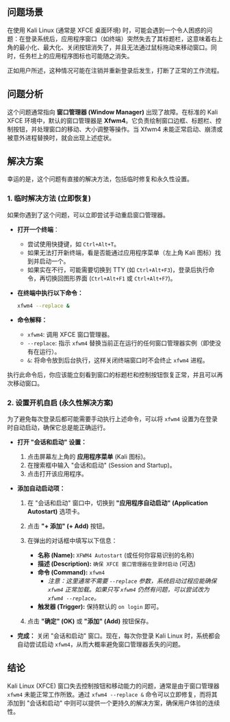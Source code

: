 ## 问题场景

在使用 Kali Linux (通常是 XFCE 桌面环境) 时，可能会遇到一个令人困惑的问题：在登录系统后，应用程序窗口（如终端）突然失去了其标题栏，这意味着右上角的最小化、最大化、关闭按钮消失了，并且无法通过鼠标拖动来移动窗口。同时，任务栏上的应用程序图标也可能随之消失。

正如用户所述，这种情况可能在注销并重新登录后发生，打断了正常的工作流程。

## 问题分析

这个问题通常指向 **窗口管理器 (Window Manager)** 出现了故障。在标准的 Kali XFCE 环境中，默认的窗口管理器是 **Xfwm4**。它负责绘制窗口边框、标题栏、控制按钮，并处理窗口的移动、大小调整等操作。当 Xfwm4 未能正常启动、崩溃或被意外进程替换时，就会出现上述症状。

## 解决方案

幸运的是，这个问题有直接的解决方法，包括临时修复和永久性设置。

### 1. 临时解决方法 (立即恢复)

如果你遇到了这个问题，可以立即尝试手动重启窗口管理器。

* **打开一个终端**：

  *   尝试使用快捷键，如 `Ctrl+Alt+T`。
  *   如果无法打开新终端，看是否能通过应用程序菜单（左上角 Kali 图标）找到并启动一个。
  *   如果实在不行，可能需要切换到 TTY (如 `Ctrl+Alt+F3`)，登录后执行命令，再切换回图形界面 (`Ctrl+Alt+F1` 或 `Ctrl+Alt+F7`)。

* **在终端中执行以下命令：**

  ```bash
  xfwm4 --replace &
  ```

* **命令解释：**

  *   `xfwm4`: 调用 XFCE 窗口管理器。
  *   `--replace`: 指示 `xfwm4` 替换当前正在运行的任何窗口管理器实例（即使没有在运行）。
  *   `&`: 将命令放到后台执行，这样关闭终端窗口时不会终止 `xfwm4` 进程。

执行此命令后，你应该能立刻看到窗口的标题栏和控制按钮恢复正常，并且可以再次移动窗口。

### 2. 设置开机自启 (永久性解决方案)

为了避免每次登录后都可能需要手动执行上述命令，可以将 `xfwm4` 设置为在登录时自动启动，确保它总是能正确运行。

*   **打开 "会话和启动" 设置：**
    1.  点击屏幕左上角的 **应用程序菜单** (Kali 图标)。
    2.  在搜索框中输入 "会话和启动" (Session and Startup)。
    3.  点击打开该应用程序。

*   **添加自动启动项：**
    1.  在 "会话和启动" 窗口中，切换到 **"应用程序自动启动" (Application Autostart)** 选项卡。
    2.  点击 **"+ 添加" (+ Add)** 按钮。
    3.  在弹出的对话框中填写以下信息：
        *   **名称 (Name):** `XFWM4 Autostart` (或任何你容易识别的名称)
        *   **描述 (Description):** `确保 XFCE 窗口管理器在登录时启动` (可选)
        *   **命令 (Command):** `xfwm4`
            *   *注意：这里通常不需要 `--replace` 参数，系统启动过程应能确保 `xfwm4` 正常加载。如果只写 `xfwm4` 仍然有问题，可以尝试改为 `xfwm4 --replace`。*
        *   **触发器 (Trigger):** 保持默认的 `on login` 即可。

    4.  点击 **"确定" (OK)** 或 **"添加" (Add)** 按钮保存。

*   **完成：**
    关闭 "会话和启动" 窗口。现在，每次你登录 Kali Linux 时，系统都会自动尝试启动 `xfwm4`，从而大概率避免窗口管理器丢失的问题。

## 结论

Kali Linux (XFCE) 窗口失去控制按钮和移动能力的问题，通常是由于窗口管理器 `xfwm4` 未能正常工作所致。通过 `xfwm4 --replace &` 命令可以立即修复，而将其添加到 "会话和启动" 中则可以提供一个更持久的解决方案，确保用户体验的连续性。